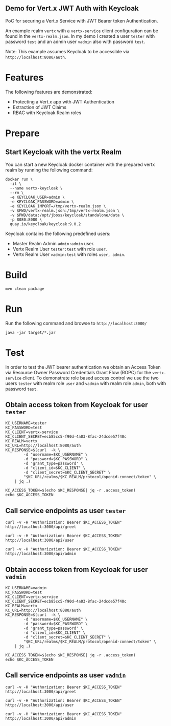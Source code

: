 Demo for Vert.x JWT Auth with Keycloak
---

PoC for securing a Vert.x Service with JWT Bearer token Authentication.  

An example realm `vertx` with a `vertx-service` client configuration can be found in the `vertx-realm.json`.
In my demo I created a user `tester` with password `test` and an admin user `vadmin` also with password `test`.  

Note: This example assumes Keycloak to be accessible via `http://localhost:8080/auth`.

# Features
The following features are demonstrated:  
- Protecting a Vert.x app with JWT Authentication
- Extraction of JWT Claims
- RBAC with Keycloak Realm roles

# Prepare

## Start Keycloak with the vertx Realm
You can start a new Keycloak docker container with the prepared vertx realm by running the following command: 
```
docker run \
  -it \
  --name vertx-keycloak \
  --rm \
  -e KEYCLOAK_USER=admin \
  -e KEYCLOAK_PASSWORD=admin \
  -e KEYCLOAK_IMPORT=/tmp/vertx-realm.json \
  -v $PWD/vertx-realm.json:/tmp/vertx-realm.json \
  -v $PWD/data:/opt/jboss/keycloak/standalone/data \
  -p 8080:8080 \
  quay.io/keycloak/keycloak:9.0.2
```

Keycloak contains the following predefined users:  
- Master Realm Admin `admin:admin` user.
- Vertx Realm User `tester:test` with role `user`.
- Vertx Realm User `vadmin:test` with roles `user, admin`. 

# Build
```
mvn clean package
```

# Run
Run the following command and browse to `http://localhost:3000/`
```
java -jar target/*.jar
```


# Test

In order to test the JWT bearer authentication we obtain an Access Token via Resource Owner Password Credentials Grant
Flow (ROPC) for the `vertx-service` client. To demonstrate role based access control we use the two users `tester` with 
realm role `user` and `vadmin` with realm role `admin`, both with password `test`.  

## Obtain access token from Keycloak for user `tester`
```
KC_USERNAME=tester
KC_PASSWORD=test
KC_CLIENT=vertx-service
KC_CLIENT_SECRET=ecb85cc5-f90d-4a03-8fac-24dcde57f40c
KC_REALM=vertx
KC_URL=http://localhost:8080/auth
KC_RESPONSE=$(curl  -k \
        -d "username=$KC_USERNAME" \
        -d "password=$KC_PASSWORD" \
        -d 'grant_type=password' \
        -d "client_id=$KC_CLIENT" \
        -d "client_secret=$KC_CLIENT_SECRET" \
        "$KC_URL/realms/$KC_REALM/protocol/openid-connect/token" \
    | jq .)

KC_ACCESS_TOKEN=$(echo $KC_RESPONSE| jq -r .access_token)
echo $KC_ACCESS_TOKEN
```

## Call service endpoints as user `tester`

```
curl -v -H "Authorization: Bearer $KC_ACCESS_TOKEN" http://localhost:3000/api/greet

curl -v -H "Authorization: Bearer $KC_ACCESS_TOKEN" http://localhost:3000/api/user

curl -v -H "Authorization: Bearer $KC_ACCESS_TOKEN" http://localhost:3000/api/admin
```

## Obtain access token from Keycloak for user `vadmin`
```
KC_USERNAME=vadmin
KC_PASSWORD=test
KC_CLIENT=vertx-service
KC_CLIENT_SECRET=ecb85cc5-f90d-4a03-8fac-24dcde57f40c
KC_REALM=vertx
KC_URL=http://localhost:8080/auth
KC_RESPONSE=$(curl  -k \
        -d "username=$KC_USERNAME" \
        -d "password=$KC_PASSWORD" \
        -d 'grant_type=password' \
        -d "client_id=$KC_CLIENT" \
        -d "client_secret=$KC_CLIENT_SECRET" \
        "$KC_URL/realms/$KC_REALM/protocol/openid-connect/token" \
    | jq .)

KC_ACCESS_TOKEN=$(echo $KC_RESPONSE| jq -r .access_token)
echo $KC_ACCESS_TOKEN
```

## Call service endpoints as user `vadmin`

```
curl -v -H "Authorization: Bearer $KC_ACCESS_TOKEN" http://localhost:3000/api/greet

curl -v -H "Authorization: Bearer $KC_ACCESS_TOKEN" http://localhost:3000/api/user

curl -v -H "Authorization: Bearer $KC_ACCESS_TOKEN" http://localhost:3000/api/admin
```